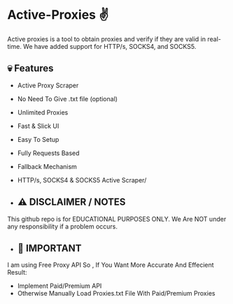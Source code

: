 # Active-Proxies ✌️
Active proxies is a tool to obtain proxies and verify if they are valid in real-time. We have added support for HTTP/s, SOCKS4, and SOCKS5.

## 💀 Features
-  Active Proxy Scraper
-  No Need To Give .txt file (optional)
-  Unlimited Proxies 
-  Fast & Slick UI
-  Easy To Setup
-  Fully Requests Based
-  Fallback Mechanism
-  HTTP/s, SOCKS4 & SOCKS5  Active Scraper/

-  ## ⚠️ DISCLAIMER / NOTES
This github repo is for EDUCATIONAL PURPOSES ONLY. We Are NOT under any responsibility if a problem occurs.

- ## 👿 IMPORTANT
I am using Free Proxy API So , If You Want More Accurate And Effecient Result:
   - Implement Paid/Premium API 
   - Otherwise  Manually Load Proxies.txt File With Paid/Premium Proxies
